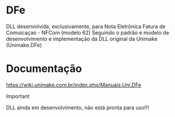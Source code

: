 # DFe
DLL desenvolvida, exclusivamente, para Nota Eletrônica Fatura de Comuicaçao - NFCom (modelo 62)
Seguindo o padrão e modelo de desenvolvimento e implementação da DLL original da Unimake (Unimake.DFe)

# Documentação
https://wiki.unimake.com.br/index.php/Manuais:Uni.DFe


> [!IMPORTANT]
> DLL ainda em desenvolvimento, não está pronta para uso!!!